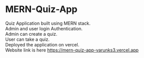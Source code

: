# MERN-Quiz-App
Quiz Application built using MERN stack.\
Admin and user login Authentication.\
Admin can create a quiz.\
User can take a quiz.\
Deployed the application on vercel.\
Website link is here https://mern-quiz-app-varunks3.vercel.app  


